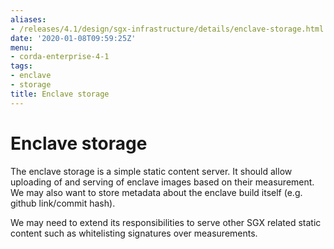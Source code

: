 ```yaml
---
aliases:
- /releases/4.1/design/sgx-infrastructure/details/enclave-storage.html
date: '2020-01-08T09:59:25Z'
menu:
- corda-enterprise-4-1
tags:
- enclave
- storage
title: Enclave storage
---
```



# Enclave storage

The enclave storage is a simple static content server. It should allow uploading of and serving of enclave images based
on their measurement. We may also want to store metadata about the enclave build itself (e.g. github link/commit hash).

We may need to extend its responsibilities to serve other SGX related static content such as whitelisting signatures
over measurements.

